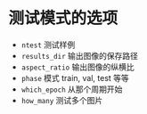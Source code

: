 # 测试模式的选项

- `ntest` 测试样例
- `results_dir` 输出图像的保存路径
- `aspect_ratio` 输出图像的纵横比
- `phase` 模式 train, val, test 等等
- `which_epoch` 从那个周期开始
- `how_many` 测试多个图片